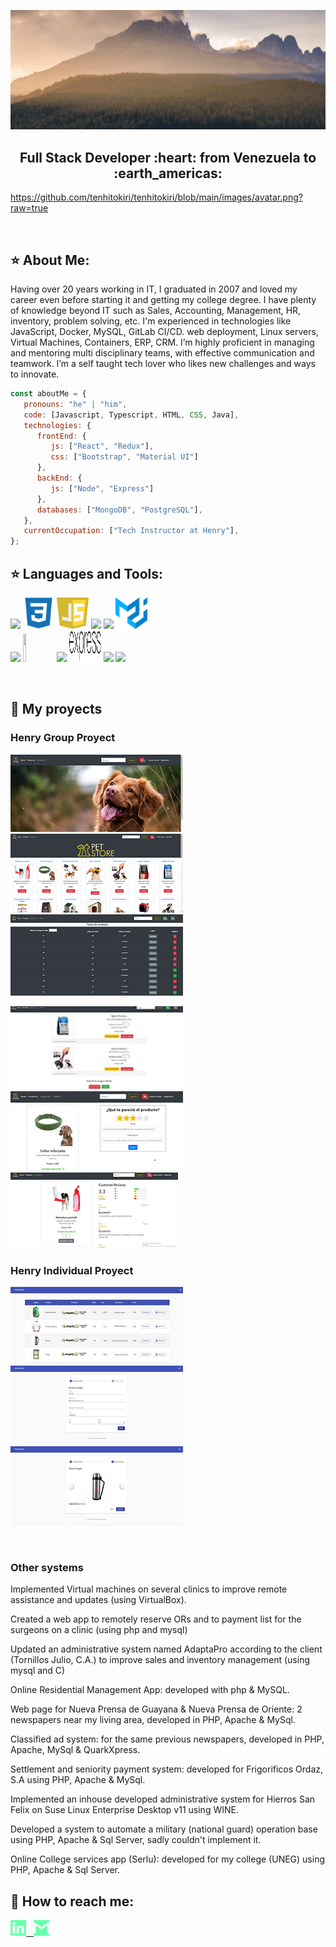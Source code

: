 ![Hi, I'm Christian](https://github.com/tenhitokiri/tenhitokiri/blob/main/assets/hi.gif)

<h2 align="center">
Full Stack Developer :heart: from Venezuela to :earth_americas:
</h2>

https://github.com/tenhitokiri/tenhitokiri/blob/main/images/avatar.png?raw=true

&nbsp;&nbsp;
## :star: About Me:

<p>
Having over 20 years working in IT, I graduated in 2007 and loved my career even before starting it and getting my college degree. I have plenty of knowledge beyond IT such as Sales, Accounting, Management, HR, inventory, problem solving, etc. I'm experienced in technologies like JavaScript, Docker, MySQL, GitLab CI/CD. web deployment, Linux servers, Virtual Machines, Containers, ERP, CRM. I’m highly proficient in managing and mentoring multi disciplinary teams, with effective communication and teamwork. I’m a self taught tech lover who likes new challenges and ways to innovate.
</p>

```javascript
const aboutMe = {
   pronouns: "he" | "him",
   code: [Javascript, Typescript, HTML, CSS, Java],
   technologies: {
      frontEnd: {
         js: ["React", "Redux"],
         css: ["Bootstrap", "Material UI"]
      },
      backEnd: {
         js: ["Node", "Express"]
      },
      databases: ["MongoDB", "PostgreSQL"],
   },
   currentOccupation: ["Tech Instructor at Henry"],
};
```
## :star: Languages and Tools:

<p>
  <code><img width="10%" src="https://www.vectorlogo.zone/logos/w3_html5/w3_html5-ar21.svg"></code>
  <code><img width="10%" height="50px" src="https://github.com/tenhitokiri/tenhitokiri/blob/main/logos/1200px-Devicon-css3-plain.svg.png"></code>
  <code><img width="10%" height="50px" src="https://github.com/tenhitokiri/tenhitokiri/blob/main/logos/javascript-1.svg"></code>
  <code><img width="10%" src="https://www.vectorlogo.zone/logos/git-scm/git-scm-ar21.svg"></code>
  <code><img width="10%" src="https://www.vectorlogo.zone/logos/getbootstrap/getbootstrap-ar21.svg"></code>
  <code><img width="10%" height="50px" src="https://github.com/tenhitokiri/tenhitokiri/blob/main/logos/material-ui-1.svg"></code>
  <br />
  <code><img width="10%" src="https://www.vectorlogo.zone/logos/reactjs/reactjs-ar21.svg"></code>
  <code><img width="10%" height="45" src="https://cdn.worldvectorlogo.com/logos/redux.svg"></code>
  <code><img width="10%" src="https://www.vectorlogo.zone/logos/nodejs/nodejs-ar21.svg"></code>
  <code><img  width="10%" height="50px" src="https://github.com/tenhitokiri/tenhitokiri/blob/main/logos/expressjs.svg"></code>
  <code><img width="10%" src="https://www.vectorlogo.zone/logos/postgresql/postgresql-ar21.svg"></code>
  <code><img width="10%" src="https://www.vectorlogo.zone/logos/sequelizejs/sequelizejs-ar21.svg"></code>
  <br />
</p>

&nbsp;

## :pushpin: My proyects

<h3>Henry Group Proyect</h3>
<p>
  <a><img src="https://github.com/tenhitokiri/tenhitokiri/blob/main/images/petStore/home.png"></a>
  <a><img src="https://github.com/tenhitokiri/tenhitokiri/blob/main/images/petStore/catalogo.png"></a>
  <a><img src="https://github.com/tenhitokiri/tenhitokiri/blob/main/images/petStore/tablaordenes.png"></a>
</p>
<p>
  <a><img src="https://github.com/tenhitokiri/tenhitokiri/blob/main/images/petStore/carrito.png"></a>
  <a><img src="https://github.com/tenhitokiri/tenhitokiri/blob/main/images/petStore/reviews.png"></a>
  <a><img src="https://github.com/tenhitokiri/tenhitokiri/blob/main/images/petStore/average.png"></a>
</p>

<h3>Henry Individual Proyect</h3>
<p>
  <a><img src="https://github.com/tenhitokiri/tenhitokiri/blob/main/images/pedidotopia/tabla.jpg"></a>
  <a><img src="https://github.com/tenhitokiri/tenhitokiri/blob/main/images/pedidotopia/nuevoprod.png"></a>
  <a><img src="https://github.com/tenhitokiri/tenhitokiri/blob/main/images/pedidotopia/imagen.png"></a>
</p> 
&nbsp;

<h3>Other systems</h3>
<p>
Implemented Virtual machines  on several clinics to improve remote assistance and updates (using VirtualBox).

Created a web app to remotely reserve ORs and to payment list for the surgeons on  a clinic (using php and mysql) 

Updated an administrative system named AdaptaPro according to the client (Tornillos Julio, C.A.) to improve sales and inventory management (using mysql and C)

Online Residential Management App: developed with php & MySQL. 

Web page for Nueva Prensa de Guayana & Nueva Prensa de Oriente: 2 newspapers near my living area, developed in PHP, Apache & MySql.

Classified ad system: for the same previous newspapers, developed in PHP, Apache, MySql & QuarkXpress.

Settlement and seniority payment system: developed for Frigorificos Ordaz, S.A using PHP, Apache & MySql. 

Implemented  an inhouse developed administrative system for Hierros San Felix on Suse Linux Enterprise Desktop v11 using WINE.

Developed a system to automate a military (national guard) operation base using PHP, Apache & Sql Server, sadly couldn't implement it.

Online College services app (Serlu): developed for my college (UNEG) using PHP, Apache & Sql Server. 
</p>

## :paperclip: How to reach me:
<span >
<a href="https://www.linkedin.com/in/christian-mejia-developer/" ><img width="5%" src="https://github.com/tenhitokiri/tenhitokiri/blob/main/logos/linkedin-icon.png"> &nbsp;
<a href="mailto:tenhitokiri@gmail.com" ><img width="5%" src="https://github.com/tenhitokiri/tenhitokiri/blob/main/logos/gmail-icon%20green.png">
</span>
